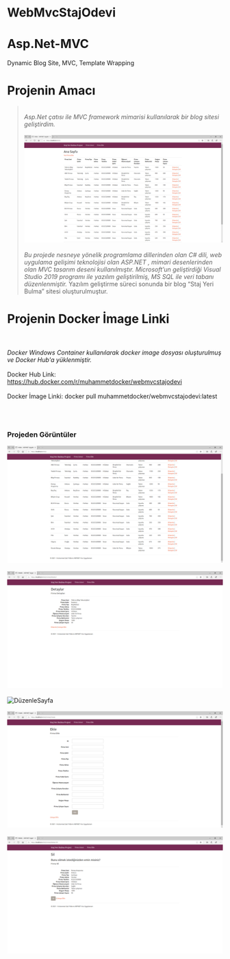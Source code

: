 # WebMvcStajOdevi
# Asp.Net-MVC
Dynamic Blog Site, MVC, Template Wrapping
<br/>
# Projenin Amacı
 ><br/>*Asp.Net çatısı ile MVC framework mimarisi kullanılarak bir blog sitesi geliştirdim.*
 <br/><br/>![AnaSayfa1](https://github.com/muhammetgit/muhammetgit/blob/main/AnaSayfa1.png?raw=true)
 <br/><br/>*Bu projede nesneye yönelik programlama dillerinden olan C# dili, web uygulama gelişimi teknolojisi olan ASP.NET , mimari desenlerinden olan MVC tasarım deseni kullanılmıştır. Microsoft’un geliştirdiği Visual Studio 2019 programı ile yazılım geliştirilmiş, MS SQL ile veri tabanı düzenlenmiştir.*
 Yazılım geliştirme süreci sonunda bir blog “Staj Yeri Bulma” sitesi oluşturulmuştur.
 
 # Projenin Docker İmage Linki
 <br/><br/>*Docker Windows Container kullanılarak docker image dosyası oluşturulmuş ve Docker Hub'a yüklenmiştir.*
 <br/><br/>Docker Hub Link: https://hub.docker.com/r/muhammetdocker/webmvcstajodevi
 <br/><br/>Docker İmage Linki: docker pull muhammetdocker/webmvcstajodevi:latest
	
  
  
  
  <br/><br/>
  ### Projeden Görüntüler
  ![AnaSayfa2](https://github.com/muhammetgit/muhammetgit/blob/main/AnaSayfa2.png?raw=true)
  <br/><br/>
  ![DetaySayfa](https://github.com/muhammetgit/muhammetgit/blob/main/DetaySayfa.png?raw=true)
  <br/><br/>
  ![DüzenleSayfa](https://github.com/muhammetgit/muhammetgit/blob/main/D%C3%BCzenleSayfa.png?raw=true)
  <br/><br/>
  ![EkleSayfa](https://github.com/muhammetgit/muhammetgit/blob/main/EkleSayfa.png?raw=true)
  <br/><br/>
  ![SilSayfa](https://github.com/muhammetgit/muhammetgit/blob/main/SilSayfa.png?raw=true)
